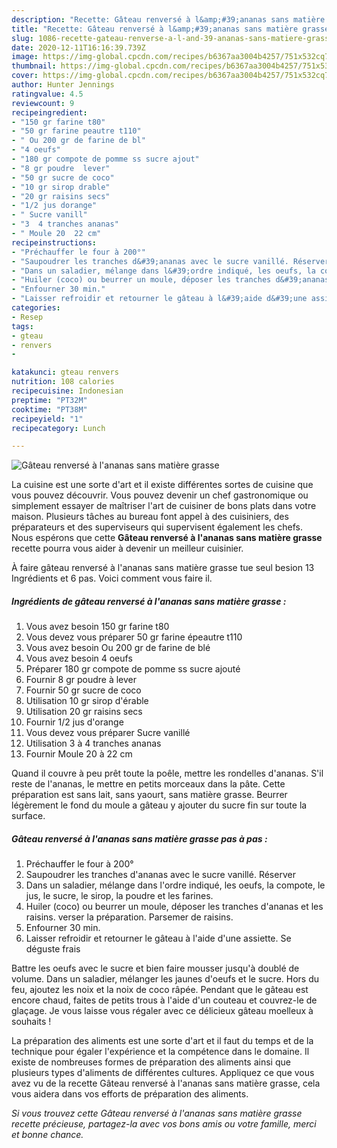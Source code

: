 ```yaml
---
description: "Recette: Gâteau renversé à l&amp;#39;ananas sans matière grasse"
title: "Recette: Gâteau renversé à l&amp;#39;ananas sans matière grasse"
slug: 1086-recette-gateau-renverse-a-l-and-39-ananas-sans-matiere-grasse
date: 2020-12-11T16:16:39.739Z
image: https://img-global.cpcdn.com/recipes/b6367aa3004b4257/751x532cq70/gateau-renverse-a-lananas-sans-matiere-grasse-photo-principale-de-la-recette.jpg
thumbnail: https://img-global.cpcdn.com/recipes/b6367aa3004b4257/751x532cq70/gateau-renverse-a-lananas-sans-matiere-grasse-photo-principale-de-la-recette.jpg
cover: https://img-global.cpcdn.com/recipes/b6367aa3004b4257/751x532cq70/gateau-renverse-a-lananas-sans-matiere-grasse-photo-principale-de-la-recette.jpg
author: Hunter Jennings
ratingvalue: 4.5
reviewcount: 9
recipeingredient:
- "150 gr farine t80"
- "50 gr farine peautre t110"
- " Ou 200 gr de farine de bl"
- "4 oeufs"
- "180 gr compote de pomme ss sucre ajout"
- "8 gr poudre  lever"
- "50 gr sucre de coco"
- "10 gr sirop drable"
- "20 gr raisins secs"
- "1/2 jus dorange"
- " Sucre vanill"
- "3  4 tranches ananas"
- " Moule 20  22 cm"
recipeinstructions:
- "Préchauffer le four à 200°"
- "Saupoudrer les tranches d&#39;ananas avec le sucre vanillé. Réserver"
- "Dans un saladier, mélange dans l&#39;ordre indiqué, les oeufs, la compote, le jus, le sucre, le sirop, la poudre et les farines."
- "Huiler (coco) ou beurrer un moule, déposer les tranches d&#39;ananas et les raisins. verser la préparation. Parsemer de raisins."
- "Enfourner 30 min."
- "Laisser refroidir et retourner le gâteau à l&#39;aide d&#39;une assiette. Se déguste frais"
categories:
- Resep
tags:
- gteau
- renvers
- 

katakunci: gteau renvers  
nutrition: 108 calories
recipecuisine: Indonesian
preptime: "PT32M"
cooktime: "PT38M"
recipeyield: "1"
recipecategory: Lunch

---
```



![Gâteau renversé à l&#39;ananas sans matière grasse](https://img-global.cpcdn.com/recipes/b6367aa3004b4257/751x532cq70/gateau-renverse-a-lananas-sans-matiere-grasse-photo-principale-de-la-recette.jpg)

La cuisine est une sorte d'art et il existe différentes sortes de cuisine que vous pouvez découvrir. Vous pouvez devenir un chef gastronomique ou simplement essayer de maîtriser l'art de cuisiner de bons plats dans votre maison. Plusieurs tâches au bureau font appel à des cuisiniers, des préparateurs et des superviseurs qui supervisent également les chefs. Nous espérons que cette <strong> Gâteau renversé à l&#39;ananas sans matière grasse </strong> recette pourra vous aider à devenir un meilleur cuisinier.

<!--inarticleads1-->

À faire gâteau renversé à l&#39;ananas sans matière grasse tue seul besion 13 Ingrédients et 6 pas. Voici comment vous faire il.

##### Ingrédients de gâteau renversé à l&#39;ananas sans matière grasse :

1. Vous avez besoin 150 gr farine t80
1. Vous devez vous préparer 50 gr farine épeautre t110
1. Vous avez besoin  Ou 200 gr de farine de blé
1. Vous avez besoin 4 oeufs
1. Préparer 180 gr compote de pomme ss sucre ajouté
1. Fournir 8 gr poudre à lever
1. Fournir 50 gr sucre de coco
1. Utilisation 10 gr sirop d&#39;érable
1. Utilisation 20 gr raisins secs
1. Fournir 1/2 jus d&#39;orange
1. Vous devez vous préparer  Sucre vanillé
1. Utilisation 3 à 4 tranches ananas
1. Fournir  Moule 20 à 22 cm


Quand il couvre à peu prêt toute la poêle, mettre les rondelles d&#39;ananas. S&#39;il reste de l&#39;ananas, le mettre en petits morceaux dans la pâte. Cette préparation est sans lait, sans yaourt, sans matière grasse. Beurrer légèrement le fond du moule a gâteau y ajouter du sucre fin sur toute la surface. 

<!--inarticleads2-->

##### Gâteau renversé à l&#39;ananas sans matière grasse pas à pas :

1. Préchauffer le four à 200°
1. Saupoudrer les tranches d&#39;ananas avec le sucre vanillé. Réserver
1. Dans un saladier, mélange dans l&#39;ordre indiqué, les oeufs, la compote, le jus, le sucre, le sirop, la poudre et les farines.
1. Huiler (coco) ou beurrer un moule, déposer les tranches d&#39;ananas et les raisins. verser la préparation. Parsemer de raisins.
1. Enfourner 30 min.
1. Laisser refroidir et retourner le gâteau à l&#39;aide d&#39;une assiette. Se déguste frais


Battre les oeufs avec le sucre et bien faire mousser jusqu&#39;à doublé de volume. Dans un saladier, mélanger les jaunes d&#39;oeufs et le sucre. Hors du feu, ajoutez les noix et la noix de coco râpée. Pendant que le gâteau est encore chaud, faites de petits trous à l&#39;aide d&#39;un couteau et couvrez-le de glaçage. Je vous laisse vous régaler avec ce délicieux gâteau moelleux à souhaits ! 

<!--inarticleads1-->

<p>
La préparation des aliments est une sorte d'art et il faut du temps et de la technique pour égaler l'expérience et la compétence dans le domaine. Il existe de nombreuses formes de préparation des aliments ainsi que plusieurs types d'aliments de différentes cultures. Appliquez ce que vous avez vu de la recette Gâteau renversé à l&#39;ananas sans matière grasse, cela vous aidera dans vos efforts de préparation des aliments.
</p>

<p>
<i>Si vous trouvez cette Gâteau renversé à l&#39;ananas sans matière grasse recette précieuse, partagez-la avec vos bons amis ou votre famille, merci et bonne chance.</i>
</p>
